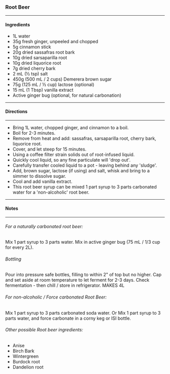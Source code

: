 ### Root Beer
---
#### Ingredients
- 1L water
- 35g fresh ginger, unpeeled and chopped
- 5g cinnamon stick
- 20g dried sassafras root bark
- 10g dried sarsaparilla root
- 10g dried liquorice root
- 7g  dried cherry bark
- 2 mL (½ tsp) salt
- 450g (500 mL / 2 cups) Demerera brown sugar
- 75g (125 mL / ½ cup) lactose (optional)
- 15 mL (1 Tbsp) vanilla extract
- Active ginger bug (optional, for natural carbonation)
---
#### Directions
---
- Bring 1L water, chopped ginger, and cinnamon to a boil.
- Boil for 2-3 minutes.
- Remove from heat and add: sassafras, sarsaparilla root, cherry bark, liquorice root.
- Cover, and let steep for 15 minutes.
- Using a coffee filter strain solids out of root-infused liquid. 
- Quickly cool liquid, so any fine particulate will 'drop out'.
- Carefully transfer cooled liquid to a pot - leaving behind any 'sludge'.
- Add, brown sugar, lactose (if using) and salt, whisk and bring to a simmer to dissolve sugar.
- Cool and add vanilla extract.
- This root beer syrup can be mixed 1 part syrup to 3 parts carbonated water for a 'non-alcoholic' root beer.
---
#### Notes
---
###### For a naturally carbonated root beer:
Mix 1 part syrup to 3 parts water.
Mix in active ginger bug (75 mL / 1/3 cup for every 2L).

###### Bottling
Pour into pressure safe bottles, filling to within 2" of top but no higher.
Cap and set aside at room temperature to let ferment for 2-3 days.
Check fermentation - then chill / store in refrigerator. 
MAKES 4L

###### For non-alcoholic / Force carbonated Root Beer:
Mix 1 part syrup to 3 parts carbonated soda water.
Or Mix 1 part syrup to 3 parts water, and force carbonate in a corny keg or ISI bottle.

###### Other possible Root beer ingredients:
- Anise
- Birch Bark
- Wintergreen
- Burdock root
- Dandelion root